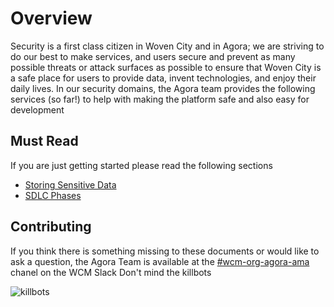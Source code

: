 # Overview
Security is a first class citizen in Woven City and in Agora; we are striving to do our best to make services, and users
secure and prevent as many possible threats or attack surfaces as possible to ensure that Woven City is a safe
place for users to provide data, invent technologies, and enjoy their daily lives. In our security domains, the Agora team
provides the following services (so far!) to help with making the platform safe and also easy for development

## Must Read
If you are just getting started please read the following sections
* [Storing Sensitive Data](./storing-sensitive-data.md)
* [SDLC Phases](./sdlc-phases.md)

## Contributing
If you think there is something missing to these documents or would like to ask
a question, the Agora Team is available at the [#wcm-org-agora-ama](https://woven-by-toyota.slack.com/archives/C02CVJLTMJ7)
chanel on the WCM Slack
Don't mind the killbots

![killbots](./assets/killbots-meme.jpeg)
